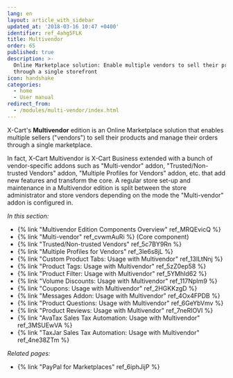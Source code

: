 ```yaml
---
lang: en
layout: article_with_sidebar
updated_at: '2018-03-16 10:47 +0400'
identifier: ref_4ahg5FLK
title: Multivendor
order: 65
published: true
description: >-
  Online Marketplace solution: Enable multiple vendors to sell their products
  through a single storefront
icon: handshake
categories:
  - home
  - User manual
redirect_from:
  - /modules/multi-vendor/index.html
---
```

X-Cart's **Multivendor** edition is an Online Marketplace solution that enables multiple sellers ("vendors") to sell their products and manage their orders through a single marketplace. 

In fact, X-Cart Multivendor is X-Cart Business extended with a bunch of vendor-specific addons such as "Multi-vendor" addon, "Trusted/Non-trusted Vendors" addon, "Multiple Profiles for Vendors" addon, etc. that add new features and transform the core. A regular store set-up and maintenance in a Multivendor edition is split between the store administrator and store vendors depending on the mode the "Multi-vendor" addon is configured in.

_In this section:_

   * {% link "Multivendor Edition Components Overview" ref_MRQEvicQ %}
   * {% link "Multi-vendor" ref_cvwmAuRi %} (Core component)
   * {% link "Trusted/Non-trusted Vendors" ref_5c7BY9Rn %}
   * {% link "Multiple Profiles for Vendors" ref_3le6s8jL %}
   * {% link "Custom Product Tabs: Usage with Multivendor" ref_13ILtNnj %}
   * {% link "Product Tags: Usage with Multivendor" ref_5zZ0ep58 %} 
   * {% link "Product Filter: Usage with Multivendor" ref_5YMhId62 %}
   * {% link "Volume Discounts: Usage with Multivendor" ref_117NpIm9 %}
   * {% link "Coupons: Usage with Multivendor" ref_2HGKKzgD %}  
   * {% link "Messages Addon: Usage with Multivendor" ref_4Ox4FPDB %} 
   * {% link "Product Questions: Usage with Multivendor" ref_6GeYbVmv %}
   * {% link "Product Reviews: Usage with Multivendor" ref_7neRIOVI %}  
   * {% link "AvaTax Sales Tax Automation: Usage with Multivendor" ref_3MSUEwVA %}
   * {% link "TaxJar Sales Tax Automation: Usage with Multivendor" ref_4ne38ZTm %}

_Related pages:_
   
   * {% link "PayPal for Marketplaces" ref_6iphJijP %}
